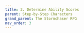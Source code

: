 ```yaml
---
title: 3. Determine Ability Scores
parent: Step-by-Step Characters
grand_parent: The Stormchaser RPG
nav_order: 3
---
```

